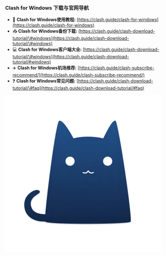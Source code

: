 ### Clash for Windows 下载与官网导航

  - 📖 **Clash for Windows使用教程:** [https://clash.guide/clash-for-windows](https://clash.guide/clash-for-windows)
  - 📥 **Clash for Windows备份下载:** [https://clash.guide/clash-download-tutorial/\#windows](https://clash.guide/clash-download-tutorial/\#windows)
  - 💻 **Clash for Windows客户端大全:** [https://clash.guide/clash-download-tutorial/\#windows](https://clash.guide/clash-download-tutorial/#windows)
  - ✈️ **Clash for Windows机场推荐:** [https://clash.guide/clash-subscribe-recommend/](https://clash.guide/clash-subscribe-recommend/)
  - ❓ **Clash for Windows常见问题:** [https://clash.guide/clash-download-tutorial/\#faq](https://clash.guide/clash-download-tutorial/#faq)


![Clash for Windows](./images/clash-for-windows.webp)
